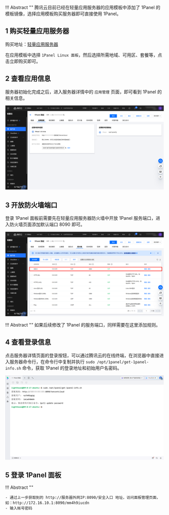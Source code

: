 !!! Abstract ""
    腾讯云目前已经在轻量应用服务器的应用模板中添加了 1Panel 的模板镜像，选择应用模板购买服务器即可直接使用 1Panel。

## 1 购买轻量应用服务器

购买地址：[轻量应用服务器](https://buy.cloud.tencent.com/lighthouse?blueprintType=APP_OS&blueprintOfficialId=lhbp-pjoqcja2&regionId=8&zone=ap-beijing-3&bundleId=bundle_starter_mc_med2_01&loginSet=AUTO&from=lh-console)

在应用模板中选择 `1Panel Linux 面板`，然后选择所需地域、可用区、套餐等，点击立即购买即可。

## 2 查看应用信息

服务器初始化完成之后，进入服务器详情中的 `应用管理` 页面，即可看到 1Panel 的相关信息。

![轻量应用服务器-应用管理.png](../img/installation/轻量应用服务器-应用管理.png)

## 3 开放防火墙端口

登录 1Panel 面板前需要先在轻量应用服务器防火墙中开放 1Panel 服务端口，进入防火墙页面添加默认端口 8090 即可。

![轻量应用服务器-防火墙.png](../img/installation/轻量应用服务器-防火墙.png)

!!! Abstract ""
    如果后续修改了 1Panel 的服务端口，同样需要在这里添加规则。

## 4 查看登录信息

点击服务器详情页面的登录按钮，可以通过腾讯云的在线终端，在浏览器中直接进入服务器命令行，在命令行中复制并执行 `sudo /opt/1panel/get-1panel-info.sh` 命令，获取 1Panel 的登录地址和初始用户名密码。

![轻量应用服务器-查看登录信息.png](../img/installation/轻量应用服务器-查看登录信息.png)

## 5 登录 1Panel 面板

!!! Abstract ""

    - 通过上一步获取到的 http://服务器外网IP:8090/安全入口 地址，访问面板管理页面，如：http://172.16.10.1:8090/mm4h9iucdn
    - 输入帐号密码
